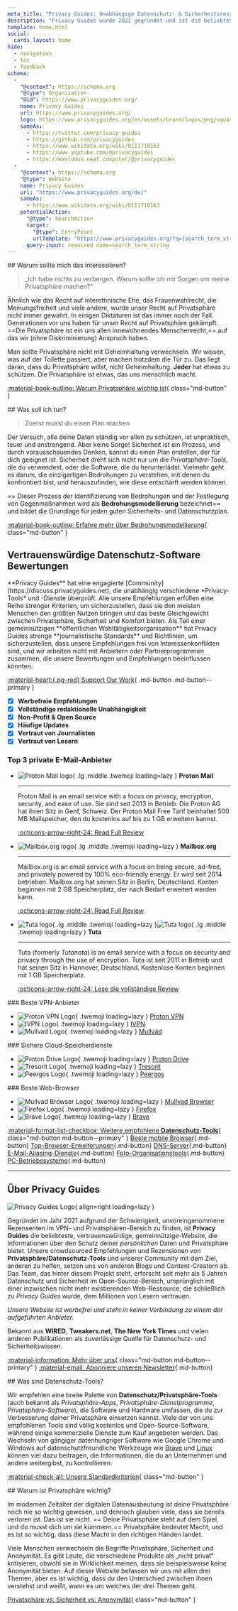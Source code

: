 ```yaml
---
meta_title: "Privacy Guides: Unabhängige Datenschutz- & Sicherheitsressourcen"
description: "Privacy Guides wurde 2021 gegründet und ist die beliebteste & vertrauenswürdige gemeinnützige Ressource, um Privatsphäre-Tools zu finden und mehr über den Schutz deines digitalen Lebens zu erfahren."
template: home.html
social:
  cards_layout: home
hide:
  - navigation
  - toc
  - feedback
schema:
  - 
    "@context": https://schema.org
    "@type": Organization
    "@id": https://www.privacyguides.org/
    name: Privacy Guides
    url: https://www.privacyguides.org/
    logo: https://www.privacyguides.org/en/assets/brand/logos/png/square/pg-yellow.png
    sameAs:
      - https://twitter.com/privacy_guides
      - https://github.com/privacyguides
      - https://www.wikidata.org/wiki/Q111710163
      - https://www.youtube.com/@privacyguides
      - https://mastodon.neat.computer/@privacyguides
  - 
    "@context": https://schema.org
    "@type": WebSite
    name: Privacy Guides
    url: "https://www.privacyguides.org/de/"
    sameAs:
      - https://www.wikidata.org/wiki/Q111710163
    potentialAction:
      "@type": SearchAction
      target:
        "@type": EntryPoint
        urlTemplate: "https://www.privacyguides.org/?q={search_term_string}"
      query-input: required name=search_term_string
---
```


<!-- markdownlint-disable -->
<div class="grid" markdown>
<div markdown>
## Warum sollte mich das interessieren?

> „Ich habe nichts zu verbergen. Warum sollte ich mir Sorgen um meine Privatsphäre machen?“

Ähnlich wie das Recht auf interethnische Ehe, das Frauenwahlrecht, die Meinungsfreiheit und viele andere, wurde unser Recht auf Privatsphäre nicht immer gewahrt. In einigen Diktaturen ist das immer noch der Fall. Generationen vor uns haben für unser Recht auf Privatsphäre gekämpft. ==Die Privatsphäre ist ein uns allen innewohnendes Menschenrecht,== auf das wir (ohne Diskriminierung) Anspruch haben.

Man sollte Privatsphäre nicht mit Geheimhaltung verwechseln. Wir wissen, was auf der Toilette passiert, aber machen trotzdem die Tür zu. Das liegt daran, dass du Privatsphäre willst, nicht Geheimhaltung. **Jeder** hat etwas zu schützen. Die Privatsphäre ist etwas, das uns menschlich macht.

[:material-book-outline: Warum Privatsphäre wichtig ist](basics/why-privacy-matters.md){ class="md-button" }
</div>

<div markdown>
## Was soll ich tun?

> Zuerst musst du einen Plan machen

Der Versuch, alle deine Daten ständig vor allen zu schützen, ist unpraktisch, teuer und anstrengend. Aber keine Sorge! Sicherheit ist ein Prozess, und durch vorausschauendes Denken, kannst du einen Plan erstellen, der für dich geeignet ist. Sicherheit dreht sich nicht nur um die *Privatsphäre-Tools*, die du verwendest, oder die Software, die du herunterlädst. Vielmehr geht es darum, die einzigartigen Bedrohungen zu verstehen, mit denen du konfrontiert bist, und herauszufinden, wie diese entschärft werden können.

== Dieser Prozess der Identifizierung von Bedrohungen und der Festlegung von Gegenmaßnahmen wird als **Bedrohungsmodellierung** bezeichnet== und bildet die Grundlage für jeden guten Sicherheits- und Datenschutzplan.

[:material-book-outline: Erfahre mehr über Bedrohungsmodellierung](basics/threat-modeling.md){ class="md-button" }
</div>
</div>

## Vertrauenswürdige Datenschutz-Software Bewertungen

<div class="grid" markdown>

<div markdown>
**Privacy Guides** hat eine engagierte [Community](https://discuss.privacyguides.net), die unabhängig verschiedene *Privacy-Tools* und -Dienste überprüft. Alle unsere Empfehlungen erfüllen eine Reihe strenger Kriterien, um sicherzustellen, dass sie den meisten Menschen den größten Nutzen bringen und das beste Gleichgewicht zwischen Privatsphäre, Sicherheit und Komfort bieten. Als Teil einer gemeinnützigen **öffentlichen Wohltätigkeitsorganisation** hat Privacy Guides strenge **journalistische Standards** und Richtlinien, um sicherzustellen, dass unsere Empfehlungen frei von Interessenkonflikten sind, und wir arbeiten nicht mit Anbietern oder Partnerprogrammen zusammen, die unsere Bewertungen und Empfehlungen beeinflussen könnten.

[:material-heart:{.pg-red} Support Our Work](https://donate.magicgrants.org/privacyguides){ .md-button .md-button--primary }
</div>

- [x] **Werbefreie Empfehlungen**
- [x] **Vollständige redaktionelle Unabhängigkeit**
- [x] **Non-Profit & Open Source**
- [x] **Häufige Updates**
- [x] **Vertraut von Journalisten**
- [x] **Vertraut von Lesern**

</div>

### Top 3 private E-Mail-Anbieter

<div class="grid cards" markdown>

-   ![Proton Mail logo](assets/img/email/protonmail.svg){ .lg .middle .twemoji loading=lazy } **Proton Mail**

    ---

    Proton Mail is an email service with a focus on privacy, encryption, security, and ease of use. Sie sind seit 2013 in Betrieb. Die Proton AG hat ihren Sitz in Genf, Schweiz. Der Proton Mail Free Tarif beinhaltet 500 MB Mailspeicher, den du kostenlos auf bis zu 1 GB erweitern kannst.

    [:octicons-arrow-right-24: Read Full Review](email.md#proton-mail)

-   ![Mailbox.org logo](assets/img/email/mailboxorg.svg){ .lg .middle .twemoji loading=lazy } **Mailbox.org**

    ---

    Mailbox.org is an email service with a focus on being secure, ad-free, and privately powered by 100% eco-friendly energy. Er wird seit 2014 betrieben. Mailbox.org hat seinen Sitz in Berlin, Deutschland. Konten beginnen mit 2 GB Speicherplatz, der nach Bedarf erweitert werden kann.

    [:octicons-arrow-right-24: Read Full Review](email.md#mailboxorg)

-   ![Tuta logo](assets/img/email/tuta.svg#only-light){ .lg .middle .twemoji loading=lazy }![Tuta logo](assets/img/email/tuta-dark.svg#only-dark){ .lg .middle .twemoji loading=lazy } **Tuta**

    ---

    Tuta (formerly *Tutanota*) is an email service with a focus on security and privacy through the use of encryption. Tuta ist seit 2011 in Betrieb und hat seinen Sitz in Hannover, Deutschland. Kostenlose Konten beginnen mit 1 GB Speicherplatz.

    [:octicons-arrow-right-24: Lese die vollständige Review](email.md#tuta)

</div>

<div class="grid" markdown>
<div markdown>
### Beste VPN-Anbieter

<div class="grid cards" markdown>

- ![Proton VPN Logo](assets/img/vpn/protonvpn.svg){ .twemoji loading=lazy } [Proton VPN](vpn.md#proton-vpn)
- ![IVPN Logo](assets/img/vpn/mini/ivpn.svg){ .twemoji loading=lazy } [IVPN](vpn.md#ivpn)
- ![Mullvad Logo](assets/img/vpn/mullvad.svg){ .twemoji loading=lazy } [Mullvad](vpn.md#mullvad)

</div>
</div>

<div markdown>
### Sichere Cloud-Speicherdienste

<div class="grid cards" markdown>

- ![Proton Drive Logo](assets/img/cloud/protondrive.svg){ .twemoji loading=lazy } [Proton Drive](cloud.md#proton-drive)
- ![Tresorit Logo](assets/img/cloud/tresorit.svg){ .twemoji loading=lazy } [Tresorit](cloud.md#tresorit)
- ![Peergos Logo](assets/img/cloud/peergos.svg){ .twemoji loading=lazy } [Peergos](cloud.md#peergos)

</div>
</div>

<div markdown>
### Beste Web-Browser

<div class="grid cards" markdown>

- ![Mullvad Browser Logo](assets/img/browsers/mullvad_browser.svg){ .twemoji loading=lazy } [Mullvad Browser](desktop-browsers.md#mullvad-browser)
- ![Firefox Logo](assets/img/browsers/firefox.svg){ .twemoji loading=lazy } [Firefox](desktop-browsers.md#firefox)
- ![Brave Logo](assets/img/browsers/brave.svg){ .twemoji loading=lazy } [Brave](desktop-browsers.md#brave)

</div>
</div>
</div>

[:material-format-list-checkbox: Weitere empfohlene **Datenschutz-Tools**](tools.md){ class="md-button md-button--primary" }
[Beste mobile Browser](mobile-browsers.md ""){.md-button} [Top-Browser-Erweiterungen](browser-extensions.md ""){.md-button} [DNS-Server](dns.md ""){.md-button} [E-Mail-Aliasing-Dienste](email-aliasing.md ""){.md-button} [Foto-Organisationstools](photo-management.md ""){.md-button} [PC-Betriebssysteme](desktop.md ""){.md-button}

---

## Über Privacy Guides

![Privacy Guides Logo](assets/brand/logos/png/square/pg-yellow.png){ align=right loading=lazy }

Gegründet im Jahr 2021 aufgrund der Schwierigkeit, unvoreingenommene Rezensenten im VPN- und Privatsphären-Bereich zu finden, ist **Privacy Guides** die beliebteste, vertrauenswürdige, gemeinnützige-Website, die Informationen über den Schutz deiner *persönlichen* Daten und Privatsphäre bietet. Unsere crowdsourced Empfehlungen und Rezensionen von **Privatsphäre/Datenschutz-Tools** und unserer Community mit dem Ziel, anderen zu helfen, setzen uns von anderen Blogs und Content-Creatorn ab. Das Team, das hinter diesem Projekt steht, erforscht seit mehr als 5 Jahren Datenschutz und Sicherheit im Open-Source-Bereich, ursprünglich mit einer inzwischen nicht mehr existierenden Web-Ressource, die schließlich zu *Privacy Guides* wurde, dem Millionen von Lesern vertrauen.

*Unsere Website ist werbefrei und steht in keiner Verbindung zu einem der aufgeführten Anbieter.*

Bekannt aus **WIRED**, **Tweakers.net**, **The New York Times** und vielen anderen Publikationen als zuverlässige Quelle für Datenschutz- und Sicherheitswissen.

[:material-information: Mehr über uns](about.md){ class="md-button md-button--primary" } [:material-email: Abonniere unseren Newsletter](https://blog.privacyguides.org/#/portal/signup ""){.md-button}

<div class="grid" markdown>
<div markdown>
## Was sind Datenschutz-Tools?

Wir empfehlen eine breite Palette von **Datenschutz/Privatsphäre-Tools** (auch bekannt als *Privatsphäre-Apps*, *Privatsphäre-Dienstprogramme*, *Privatsphäre-Software*), die Software und Hardware umfassen, die du zur Verbesserung deiner Privatsphäre einsetzen kannst. Viele der von uns empfohlenen Tools sind völlig kostenlos und Open-Source-Software, während einige kommerzielle Dienste zum Kauf angeboten werden. Das Wechseln von gängiger datenhungriger Software wie Google Chrome und Windows auf datenschutzfreundliche Werkzeuge wie [Brave](Desktop-Browser.md#brave) und [Linux](desktop.md) können viel dazu beitragen, die Informationen, die du an Unternehmen und andere weitergibst, zu kontrollieren.

[:material-check-all: Unsere Standardkriterien](about/criteria.md){ class="md-button" }
</div>

<div markdown>
## Warum ist Privatsphäre wichtig?

Im modernen Zeitalter der digitalen Datenausbeutung ist deine Privatsphäre noch nie so wichtig gewesen, und dennoch glauben viele, dass sie bereits verloren ist. Das ist sie nicht. == Deine Privatsphäre steht auf dem Spiel, und du musst dich um sie kümmern.== Privatsphäre bedeutet Macht, und es ist so wichtig, dass diese Macht in den richtigen Händen landet.

Viele Menschen verwechseln die Begriffe Privatsphäre, Sicherheit und Anonymität. Es gibt Leute, die verschiedene Produkte als „nicht privat“ kritisieren, obwohl sie in Wirklichkeit meinen, dass sie beispielsweise keine Anonymität bieten. Auf dieser Website befassen wir uns mit allen drei Themen, aber es ist wichtig, dass du den Unterschied zwischen ihnen verstehst und weißt, wann es um welches der drei Themen geht.

[Privatsphäre vs. Sicherheit vs. Anonymität](basics/why-privacy-matters.md#what-is-privacy){ class="md-button" }
</div>
</div>
